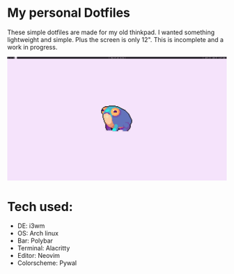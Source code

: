# My personal Dotfiles

These simple dotfiles are made for my old thinkpad. I wanted something lightweight and simple. Plus the screen is only 12". This is incomplete and a work in progress. 

![Image](/.config/wallpaper/example.png)

# Tech used:
- DE: i3wm
- OS: Arch linux
- Bar: Polybar
- Terminal: Alacritty
- Editor: Neovim 
- Colorscheme: Pywal


